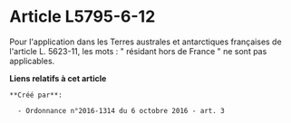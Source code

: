 # Article L5795-6-12

Pour l'application dans les Terres australes et antarctiques françaises de l'article L. 5623-11, les mots : " résidant hors
de France " ne sont pas applicables.

**Liens relatifs à cet article**

	**Créé par**:

	  - Ordonnance n°2016-1314 du 6 octobre 2016 - art. 3
